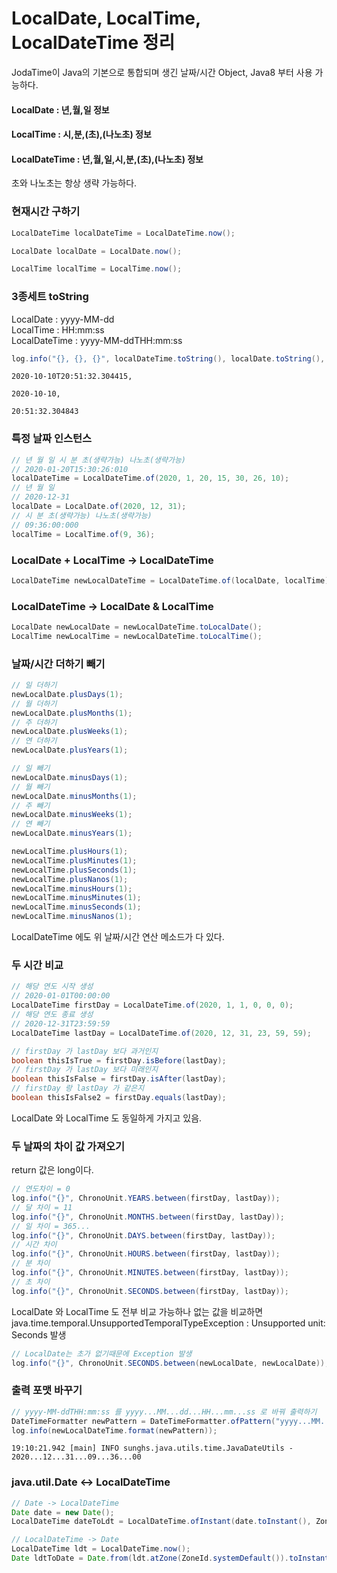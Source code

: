# LocalDate, LocalTime, LocalDateTime 정리
JodaTime이 Java의 기본으로 통합되며 생긴 날짜/시간 Object, Java8 부터 사용 가능하다.

#### LocalDate : 년,월,일 정보
#### LocalTime : 시,분,(초),(나노초) 정보
#### LocalDateTime : 년,월,일,시,분,(초),(나노초) 정보
초와 나노초는 항상 생략 가능하다.
 
### 현재시간 구하기
```java
LocalDateTime localDateTime = LocalDateTime.now();

LocalDate localDate = LocalDate.now();

LocalTime localTime = LocalTime.now();
```

### 3종세트 toString
LocalDate : yyyy-MM-dd  
LocalTime : HH:mm:ss  
LocalDateTime : yyyy-MM-ddTHH:mm:ss  
```java
log.info("{}, {}, {}", localDateTime.toString(), localDate.toString(), localTime.toString());
```

```
2020-10-10T20:51:32.304415, 

2020-10-10, 

20:51:32.304843
```

### 특정 날짜 인스턴스
```java
// 년 월 일 시 분 초(생략가능) 나노초(생략가능)
// 2020-01-20T15:30:26:010
localDateTime = LocalDateTime.of(2020, 1, 20, 15, 30, 26, 10);
// 년 월 일
// 2020-12-31
localDate = LocalDate.of(2020, 12, 31);
// 시 분 초(생략가능) 나노초(생략가능)
// 09:36:00:000
localTime = LocalTime.of(9, 36);
```

### LocalDate + LocalTime -> LocalDateTime
```java
LocalDateTime newLocalDateTime = LocalDateTime.of(localDate, localTime);
```

### LocalDateTime -> LocalDate & LocalTime
```java
LocalDate newLocalDate = newLocalDateTime.toLocalDate();
LocalTime newLocalTime = newLocalDateTime.toLocalTime();
```

### 날짜/시간 더하기 빼기
```java
// 일 더하기
newLocalDate.plusDays(1);
// 월 더하기
newLocalDate.plusMonths(1);
// 주 더하기
newLocalDate.plusWeeks(1);
// 연 더하기
newLocalDate.plusYears(1);

// 일 빼기
newLocalDate.minusDays(1);
// 월 빼기
newLocalDate.minusMonths(1);
// 주 빼기
newLocalDate.minusWeeks(1);
// 연 빼기
newLocalDate.minusYears(1);

newLocalTime.plusHours(1);
newLocalTime.plusMinutes(1);
newLocalTime.plusSeconds(1);
newLocalTime.plusNanos(1);
newLocalTime.minusHours(1);
newLocalTime.minusMinutes(1);
newLocalTime.minusSeconds(1);
newLocalTime.minusNanos(1);
```
LocalDateTime 에도 위 날짜/시간 연산 메소드가 다 있다.

### 두 시간 비교
```java
// 해당 연도 시작 생성
// 2020-01-01T00:00:00
LocalDateTime firstDay = LocalDateTime.of(2020, 1, 1, 0, 0, 0);
// 해당 연도 종료 생성
// 2020-12-31T23:59:59
LocalDateTime lastDay = LocalDateTime.of(2020, 12, 31, 23, 59, 59);

// firstDay 가 lastDay 보다 과거인지
boolean thisIsTrue = firstDay.isBefore(lastDay);
// firstDay 가 lastDay 보다 미래인지
boolean thisIsFalse = firstDay.isAfter(lastDay);
// firstDay 랑 lastDay 가 같은지
boolean thisIsFalse2 = firstDay.equals(lastDay);
```
LocalDate 와 LocalTime 도 동일하게 가지고 있음.

### 두 날짜의 차이 값 가져오기
return 값은 long이다.
```java
// 연도차이 = 0
log.info("{}", ChronoUnit.YEARS.between(firstDay, lastDay));
// 달 차이 = 11
log.info("{}", ChronoUnit.MONTHS.between(firstDay, lastDay));
// 일 차이 = 365...
log.info("{}", ChronoUnit.DAYS.between(firstDay, lastDay));
// 시간 차이
log.info("{}", ChronoUnit.HOURS.between(firstDay, lastDay));
// 분 차이
log.info("{}", ChronoUnit.MINUTES.between(firstDay, lastDay));
// 초 차이
log.info("{}", ChronoUnit.SECONDS.between(firstDay, lastDay));
```

LocalDate 와 LocalTime 도 전부 비교 가능하나 없는 값을 비교하면  
java.time.temporal.UnsupportedTemporalTypeException : Unsupported unit: Seconds 발생
```java
// LocalDate는 초가 없기때문에 Exception 발생
log.info("{}", ChronoUnit.SECONDS.between(newLocalDate, newLocalDate));
```

### 출력 포맷 바꾸기
```java
// yyyy-MM-ddTHH:mm:ss 를 yyyy...MM...dd...HH...mm...ss 로 바꿔 출력하기
DateTimeFormatter newPattern = DateTimeFormatter.ofPattern("yyyy...MM...dd...HH...mm...ss");
log.info(newLocalDateTime.format(newPattern));
```
```
19:10:21.942 [main] INFO sunghs.java.utils.time.JavaDateUtils - 2020...12...31...09...36...00
```

### java.util.Date <-> LocalDateTime
```java
// Date -> LocalDateTime
Date date = new Date();
LocalDateTime dateToLdt = LocalDateTime.ofInstant(date.toInstant(), ZoneId.systemDefault());

// LocalDateTime -> Date
LocalDateTime ldt = LocalDateTime.now();
Date ldtToDate = Date.from(ldt.atZone(ZoneId.systemDefault()).toInstant());
```